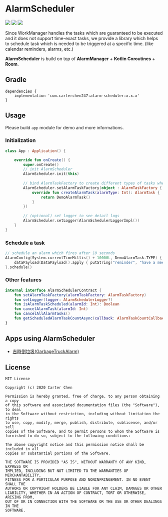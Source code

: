 # AlarmScheduler

![](https://img.shields.io/bintray/v/kazafchen/Library/alarm-scheduler?label=version) 
![](https://img.shields.io/github/languages/top/CarterChen247/AlarmScheduler)
![](https://img.shields.io/github/workflow/status/CarterChen247/AlarmScheduler/Test/master)


Since WorkManager handles the tasks which are guaranteed to be executed and it does not support time-exact tasks, we provide a library which helps to schedule task which is needed to be triggered at a specific time. (like calendar reminders, alarms, etc.)

**AlarmScheduler** is build on top of **AlarmManager** + **Kotlin Coroutines** + **Room**.

## Gradle

```
dependencies {
    implementation 'com.carterchen247:alarm-scheduler:x.x.x'
}
```

##  Usage

Please build `app` module for demo and more informations.

### Initialization
```kotlin
class App : Application() {

    override fun onCreate() {
        super.onCreate()
        // init AlarmScheduler
        AlarmScheduler.init(this)
        
        // bind AlarmTaskFactory to create different types of tasks when the alarm fires
        AlarmScheduler.setAlarmTaskFactory(object : AlarmTaskFactory {
            override fun createAlarmTask(alarmType: Int): AlarmTask {
                return DemoAlarmTask()
            }
        })
        
        // (optional) set logger to see detail logs
        AlarmScheduler.setLogger(AlarmSchedulerLoggerImpl())
    }
}
```

### Schedule a task

```kotlin
// schedule an alarm which fires after 10 seconds
AlarmConfig(System.currentTimeMillis() + 10000L, DemoAlarmTask.TYPE) {
    dataPayload(DataPayload().apply { putString("reminder", "have a meeting") })
}.schedule()
```

### Other features

```kotlin
internal interface AlarmSchedulerContract {
    fun setAlarmTaskFactory(alarmTaskFactory: AlarmTaskFactory)
    fun setLogger(logger: AlarmSchedulerLogger?)
    fun isAlarmTaskScheduled(alarmId: Int): Boolean
    fun cancelAlarmTask(alarmId: Int)
    fun cancelAllAlarmTasks()
    fun getScheduledAlarmTaskCountAsync(callback: AlarmTaskCountCallback)
}
```

## Apps using AlarmScheduler

- [吉時倒垃圾(GarbageTruckAlarm)](https://play.google.com/store/apps/details?id=com.carterchen247.garbagetruckalarm&hl=zh_TW)

## License

```
MIT License

Copyright (c) 2020 Carter Chen

Permission is hereby granted, free of charge, to any person obtaining a copy
of this software and associated documentation files (the "Software"), to deal
in the Software without restriction, including without limitation the rights
to use, copy, modify, merge, publish, distribute, sublicense, and/or sell
copies of the Software, and to permit persons to whom the Software is
furnished to do so, subject to the following conditions:

The above copyright notice and this permission notice shall be included in all
copies or substantial portions of the Software.

THE SOFTWARE IS PROVIDED "AS IS", WITHOUT WARRANTY OF ANY KIND, EXPRESS OR
IMPLIED, INCLUDING BUT NOT LIMITED TO THE WARRANTIES OF MERCHANTABILITY,
FITNESS FOR A PARTICULAR PURPOSE AND NONINFRINGEMENT. IN NO EVENT SHALL THE
AUTHORS OR COPYRIGHT HOLDERS BE LIABLE FOR ANY CLAIM, DAMAGES OR OTHER
LIABILITY, WHETHER IN AN ACTION OF CONTRACT, TORT OR OTHERWISE, ARISING FROM,
OUT OF OR IN CONNECTION WITH THE SOFTWARE OR THE USE OR OTHER DEALINGS IN THE
SOFTWARE.
```
